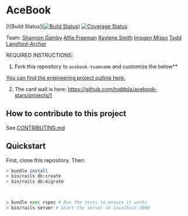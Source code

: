 # AceBook

[![Build Status]([![Build Status](https://travis-ci.com/toddpla/acebook-stars.svg?branch=master)](https://travis-ci.com/toddpla/acebook-stars))
[![Coverage Status](https://coveralls.io/repos/github/toddpla/acebook-stars/badge.svg?branch=master)](https://coveralls.io/github/toddpla/acebook-stars?branch=master)

Team:
[Shannon Gamby](https://github.com/shannongamby)
[Alfie Freeman](https://github.com/runticle)
[Raylene Smith](https://github.com/rsmith88)
[Imogen Misso](https://github.com/imogenmisso)
[Todd Langford-Archer](https://github.com/toddpla)

REQUIRED INSTRUCTIONS:

1. Fork this repository to `acebook-teamname` and customize
the below**

[You can find the engineering project outline here.](https://github.com/makersacademy/course/tree/master/engineering_projects/rails)

2. The card wall is here: https://github.com/toddpla/acebook-stars/projects/1

## How to contribute to this project
See [CONTRIBUTING.md](CONTRIBUTING.md)

## Quickstart

First, clone this repository. Then:

```bash
> bundle install
> bin/rails db:create
> bin/rails db:migrate



> bundle exec rspec # Run the tests to ensure it works
> bin/rails server # Start the server at localhost:3000
```
